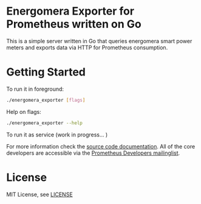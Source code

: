 # Energomera Exporter for Prometheus written on Go

This is a simple server written in Go that queries energomera smart power meters and exports data via HTTP for Prometheus consumption.

# Getting Started
To run it in foreground:

```bash
./energomera_exporter [flags]
```

Help on flags:
```bash
./energomera_exporter --help
```

To run it as service (work in progress... )

For more information check the [source code documentation](https://pkg.go.dev/github.com/peak-load/energomera_exporter). All of the core developers are accessible via the [Prometheus Developers mailinglist](https://groups.google.com/forum/?fromgroups#!forum/prometheus-developers).

# License
MIT License, see [LICENSE](https://github.com/peak-load/energomera_exporter/blob/main/LICENSE)
